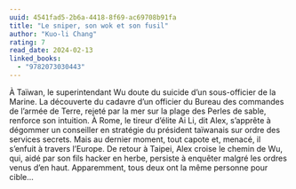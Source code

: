 ```yaml
---
uuid: 4541fad5-2b6a-4418-8f69-ac69708b91fa
title: "Le sniper, son wok et son fusil"
author: "Kuo-li Chang"
rating: 7
read_date: 2024-02-13
linked_books:
  - "9782073030443"
---
```


À Taïwan, le superintendant Wu doute du suicide d’un sous-officier de la Marine. La découverte du cadavre d’un officier du Bureau des commandes de l’armée de Terre, rejeté par la mer sur la plage des Perles de sable, renforce son intuition. À Rome, le tireur d’élite Ai Li, dit Alex, s’apprête à dégommer un conseiller en stratégie du président taïwanais sur ordre des services secrets. Mais au dernier moment, tout capote et, menacé, il s’enfuit à travers l’Europe. De retour à Taipei, Alex croise le chemin de Wu, qui, aidé par son fils hacker en herbe, persiste à enquêter malgré les ordres venus d’en haut. Apparemment, tous deux ont la même personne pour cible...